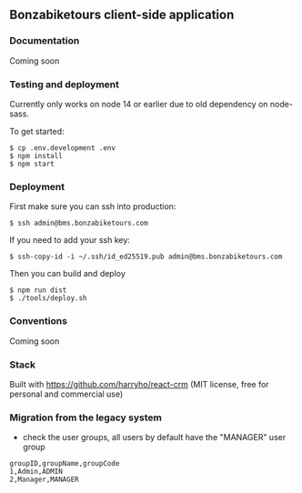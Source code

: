 ## Bonzabiketours client-side application

### Documentation

Coming soon

### Testing and deployment

Currently only works on node 14 or earlier due to old dependency on node-sass.

To get started:

```
$ cp .env.development .env
$ npm install
$ npm start
```

### Deployment

First make sure you can ssh into production:

```
$ ssh admin@bms.bonzabiketours.com
```

If you need to add your ssh key:

```
$ ssh-copy-id -i ~/.ssh/id_ed25519.pub admin@bms.bonzabiketours.com
```

Then you can build and deploy

```
$ npm run dist
$ ./tools/deploy.sh
```

### Conventions

Coming soon

### Stack

Built with https://github.com/harryho/react-crm (MIT license, free for personal and commercial use)

### Migration from the legacy system

- check the user groups, all users by default have the "MANAGER" user group

```
groupID,groupName,groupCode
1,Admin,ADMIN
2,Manager,MANAGER
```
